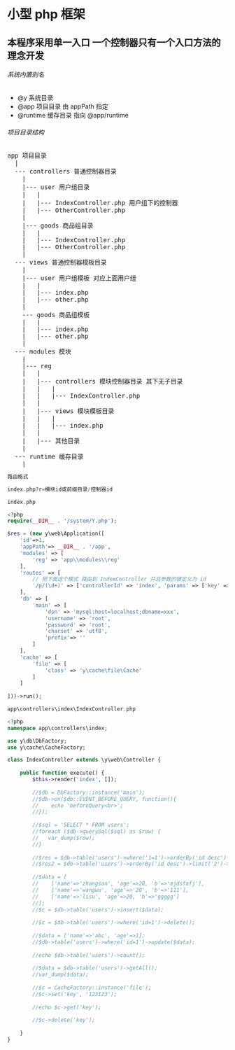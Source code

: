 # 小型 php 框架
## 本程序采用单一入口 一个控制器只有一个入口方法的理念开发

###### 系统内置别名
* @y  系统目录
* @app  项目目录 由 appPath 指定
* @runtime  缓存目录 指向 @app/runtime

###### 项目目录结构
<pre>
app 项目目录
  |
  --- controllers 普通控制器目录
    |
    |--- user 用户组目录
    |   |
    |   |--- IndexController.php 用户组下的控制器
    |   |--- OtherController.php
    |
    |--- goods 商品组目录
    |   |
    |   |--- IndexController.php
    |   |--- OtherController.php
    |
  --- views 普通控制器模板目录
    |
    |--- user 用户组模板 对应上面用户组
    |   |
    |   |--- index.php
    |   |--- other.php
    |
    --- goods 商品组模板
    |   |
    |   |--- index.php
    |   |--- other.php
    |
  --- modules 模块
    |
    |--- reg
    |   |
    |   |--- controllers 模块控制器目录 其下无子目录
    |   |   |
    |   |   |--- IndexController.php
    |   |
    |   |--- views 模块模板目录
    |   |   |
    |   |   |--- index.php
    |   |
    |   |--- 其他目录
    |
  --- runtime 缓存目录
    |
</pre>

```php
路由格式

index.php?r=模块id或前缀目录/控制器id
```

```php
index.php

<?php
require(__DIR__ . '/system/Y.php');

$res = (new y\web\Application([
	'id'=>1, 
	'appPath'=> __DIR__ . '/app',
	'modules' => [
		'reg' => 'app\\modules\\reg'
	],
    'routes' => [
        // 把下面这个模式 路由到 IndexController 并且参数的键定义为 id
        '/p/(\d+)' => ['controllerId' => 'index', 'params' => ['key' => 'id', 'segment'=>1]]
    ],
	'db' => [
		'main' => [
			'dsn' => 'mysql:host=localhost;dbname=xxx',
			'username' => 'root',
			'password' => 'root',
			'charset' => 'utf8',
			'prefix'=> ''
		]
	],
    'cache' => [
        'file' => [
            'class' => 'y\cache\file\Cache'
        ]
    ]
	
]))->run();
```

```php
app\controllers\index\IndexController.php

<?php
namespace app\controllers\index;

use y\db\DbFactory;
use y\cache\CacheFactory;

class IndexController extends \y\web\Controller {
	
	public function execute() {
        $this->render('index', []);
        
		//$db = DbFactory::instance('main');
        //$db->on($db::EVENT_BEFORE_QUERY, function(){
        //    echo 'beforeQuery<br>';
        //});
        
		//$sql = 'SELECT * FROM users';
		//foreach ($db->querySql($sql) as $row) {
        //   var_dump($row);
		//}
        
        //$res = $db->table('users')->where('1=1')->orderBy('id desc')->getAll();
        //$res2 = $db->table('users')->orderBy('id desc')->limit('2')->getAll();
        
        //$data = [
        //    ['name'=>'zhangsan', 'age'=>20, 'b'=>'ajdsfafj'],
        //    ['name'=>'wangwu', 'age'=>'20', 'b'=>'111'],
        //    ['name'=>'lisu', 'age'=>20, 'b'=>'ggggg']
        //];
        //$c = $db->table('users')->insert($data);
        
        //$c = $db->table('users')->where('id=1')->delete();
        
        //$data = ['name'=>'abc', 'age'=>1];
        //$db->table('users')->where('id=1')->update($data);
        
        //echo $db->table('users')->count();
        
        //$data = $db->table('users')->getAll();
        //var_dump($data);
        
        //$c = CacheFactory::instance('file');
        //$c->set('key', '123123');
        
        //echo $c->get('key');
        
        //$c->delete('key');
       
	}
}
```
